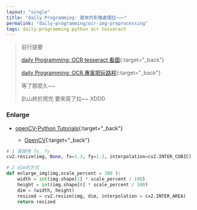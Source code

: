 ```yaml
---
layout: "single"
title: "daily Programming: 遲來的影像處理拉~~~"
permalink: "daily-programming/ocr-img-preprocessing"
tags: daily-programming python ocr tesseract 
---
```



> 前行提要
>
> [daily Programming: OCR tesseract 看圖](https://yuting3656.github.io/yutingblog/daily-programming/ocr-python-tesseract){:target="_back"}
>
>
> [daily Programming: OCR 專案把玩路程](https://yuting3656.github.io/yutingblog/daily-programming/ocr-yuting-project){:target="_back"}
>
> 等了那麼久~~ 
>
> 趴山終於爬完 要來寫了拉~~ XDDD


### Enlarge

- [openCV-Python Tutorials](https://opencv24-python-tutorials.readthedocs.io/en/latest/py_tutorials/py_tutorials.html){:target="_back"}

   - [OpenCV](https://docs.opencv.org/4.x/){:target="_back"}

~~~python
# 1 直接用 fx, fy
cv2.resize(img, None, fx=1.3, fy=1.3, interpolation=cv2.INTER_CUBIC)

# 2 dim的方式
def enlarge_img(img,scale_percent = 300 ):
    width = int(img.shape[1] * scale_percent / 100)
    height = int(img.shape[0] * scale_percent / 100)
    dim = (width, height)
    resized = cv2.resize(img, dim, interpolation = cv2.INTER_AREA)
    return resized
~~~
